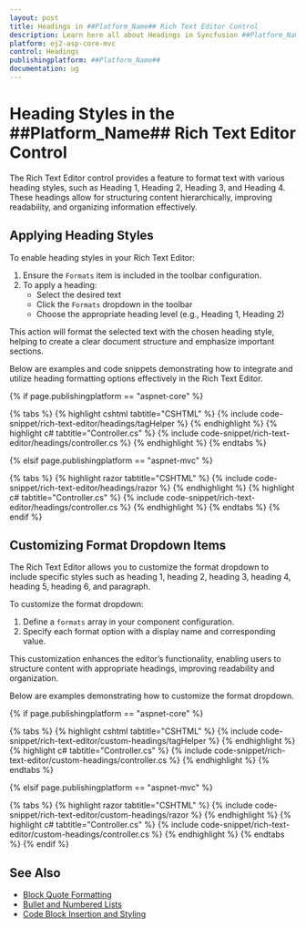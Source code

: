 ```yaml
---
layout: post
title: Headings in ##Platform_Name## Rich Text Editor Control
description: Learn here all about Headings in Syncfusion ##Platform_Name## Rich Text Editor Control of Syncfusion Essential JS 2 and more.
platform: ej2-asp-core-mvc
control: Headings
publishingplatform: ##Platform_Name##
documentation: ug
---
```


# Heading Styles in the ##Platform_Name## Rich Text Editor Control

The Rich Text Editor control provides a feature to format text with various heading styles, such as Heading 1, Heading 2, Heading 3, and Heading 4. These headings allow for structuring content hierarchically, improving readability, and organizing information effectively.

## Applying Heading Styles

To enable heading styles in your Rich Text Editor:

1. Ensure the `Formats` item is included in the toolbar configuration.
2. To apply a heading:
    * Select the desired text
    * Click the `Formats` dropdown in the toolbar
    * Choose the appropriate heading level (e.g., Heading 1, Heading 2)

This action will format the selected text with the chosen heading style, helping to create a clear document structure and emphasize important sections.

Below are examples and code snippets demonstrating how to integrate and utilize heading formatting options effectively in the Rich Text Editor.

{% if page.publishingplatform == "aspnet-core" %}

{% tabs %}
{% highlight cshtml tabtitle="CSHTML" %}
{% include code-snippet/rich-text-editor/headings/tagHelper %}
{% endhighlight %}
{% highlight c# tabtitle="Controller.cs" %}
{% include code-snippet/rich-text-editor/headings/controller.cs %}
{% endhighlight %}
{% endtabs %}

{% elsif page.publishingplatform == "aspnet-mvc" %}

{% tabs %}
{% highlight razor tabtitle="CSHTML" %}
{% include code-snippet/rich-text-editor/headings/razor %}
{% endhighlight %}
{% highlight c# tabtitle="Controller.cs" %}
{% include code-snippet/rich-text-editor/headings/controller.cs %}
{% endhighlight %}
{% endtabs %}
{% endif %}

## Customizing Format Dropdown Items

The Rich Text Editor allows you to customize the format dropdown to include specific styles such as heading 1, heading 2, heading 3, heading 4, heading 5, heading 6, and paragraph.

To customize the format dropdown:

1. Define a `formats` array in your component configuration.
2. Specify each format option with a display name and corresponding value.

This customization enhances the editor’s functionality, enabling users to structure content with appropriate headings, improving readability and organization.

Below are examples demonstrating how to customize the format dropdown.

{% if page.publishingplatform == "aspnet-core" %}

{% tabs %}
{% highlight cshtml tabtitle="CSHTML" %}
{% include code-snippet/rich-text-editor/custom-headings/tagHelper %}
{% endhighlight %}
{% highlight c# tabtitle="Controller.cs" %}
{% include code-snippet/rich-text-editor/custom-headings/controller.cs %}
{% endhighlight %}
{% endtabs %}

{% elsif page.publishingplatform == "aspnet-mvc" %}

{% tabs %}
{% highlight razor tabtitle="CSHTML" %}
{% include code-snippet/rich-text-editor/custom-headings/razor %}
{% endhighlight %}
{% highlight c# tabtitle="Controller.cs" %}
{% include code-snippet/rich-text-editor/custom-headings/controller.cs %}
{% endhighlight %}
{% endtabs %}
{% endif %}

## See Also

* [Block Quote Formatting](./quotation-formatting)
* [Bullet and Numbered Lists](./list-formatting)
* [Code Block Insertion and Styling](./code-block-formatting)
